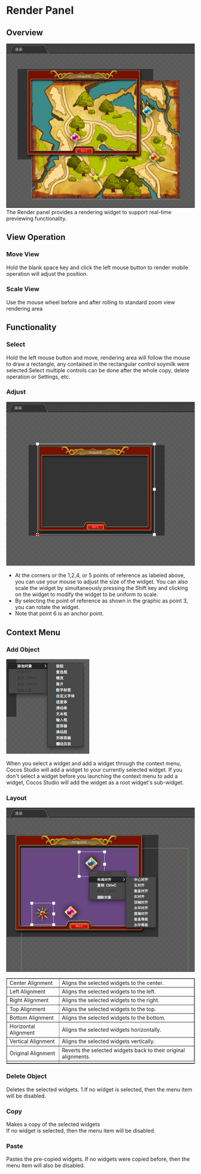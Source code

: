 # Render Panel

## Overview
![](./res/render_panel.png)
The Render panel provides a rendering widget to support real-time previewing functionality.

## View Operation

### Move View
Hold the blank space key and click the left mouse button to render mobile operation will adjust the position. 

### Scale View

Use the mouse wheel before and after rolling to standard zoom view rendering area

## Functionality

### Select

Hold the left mouse button and move, rendering area will follow the mouse to draw a rectangle, any contained in the rectangular control soymilk were selected.Select multiple controls can be done after the whole copy, delete operation or Settings, etc.

### Adjust

![](./res/drag_points.png)

* At the corners or the 1,2,4, or 5 points of reference as labeled above, you can use your mouse to adjust the size of the widget. You can also scale the widget by simultaneously pressing the Shift key and clicking on the widget to modify the widget to be uniform to scale.
* By selecting the point of reference as shown in the graphic as point 3, you can rotate the widget.
* Note that point 6 is an anchor point.


## Context Menu
### Add Object

![](./res/right_menu.png)

When you select a widget and add a widget through the context menu, Cocos Studio will add a widget to your currently selected widget. If you don't select a widget before you launching the context menu to add a widget, Cocos Studio will add the widget as a root widget's sub-widget.

### Layout

![](./res/widget_layout.png)

<table border="1" cellspacing="0" cellpadding="0" >
   <tr>
      <td>Center Alignment</td>
      <td>Aligns the selected widgets to the center.</td>
   </tr>
   <tr>
      <td>Left Alignment</td>
      <td>Aligns the selected widgets to the left.</td>
   </tr>
   <tr>
      <td>Right Alignment</td>
      <td>Aligns the selected widgets to the right.</td>
   </tr>
   <tr>
      <td>Top Alignment</td>
      <td>Aligns the selected widgets to the top.</td>
   </tr>
   <tr>
      <td>Bottom Alignment</td>
      <td>Aligns the selected widgets to the bottom.</td>
   </tr>
   <tr>
      <td>Horizontal Alignment</td>
      <td>Aligns the selected widgets horizontally.</td>
   </tr>
   <tr>
      <td>Vertical Alignment</td>
      <td>Aligns the selected widgets vertically.</td>
   </tr>
   <tr>
      <td>Original Alignment</td>
      <td>Reverts the selected widgets back to their original alignments.</td>
   </tr>
   <tr>
      <td></td>
   </tr>
</table>

### Delete Object

Deletes the selected widgets.
1.If no widget is selected, then the menu item will be disabled.

### Copy

Makes a copy of the selected widgets  
If no widget is selected, then the menu item will be disabled.

### Paste

Pastes the pre-copied widgets.
If no widgets were copied before, then the menu item will also be disabled.

